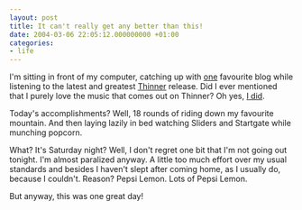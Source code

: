 ```yaml
---
layout: post
title: It can't really get any better than this!
date: 2004-03-06 22:05:12.000000000 +01:00
categories:
- life
---
```

I'm sitting in front of my computer, catching up with <a href="http://blog.whois.hu/index.php">one</a> favourite blog while listening to the latest and greatest <a href="http://www.thinnerism.com" title="The greatest netlabel PERIOD">Thinner</a> release. Did I ever mentioned that I purely love the music that comes out on Thinner? Oh yes, <a href="http://www.rusiczki.net/2003/04/09/ode-to-thinner/" title="Kitsched - Ode to Thinner">I did</a>.

Today's accomplishments? Well, 18 rounds of riding down my favourite mountain. And then laying lazily in bed watching Sliders and Startgate while munching popcorn.

What? It's Saturday night? Well, I don't regret one bit that I'm not going out tonight. I'm almost paralized anyway. A little too much effort over my usual standards and besides I haven't slept after coming home, as I usually do, because I couldn't. Reason? Pepsi Lemon. Lots of Pepsi Lemon.

But anyway, this was one great day!
